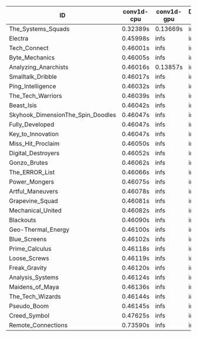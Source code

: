 |ID|conv1d-cpu|conv1d-gpu|DWSPConv2D-gpu|gemm-gpu|avg|
|-|-|-|-|-|-|
|The_Systems_Squads|0.32389s|0.13669s|infs|4.41416s|infs|
|Electra|0.45998s|infs|infs|4.41796s|infs|
|Tech_Connect|0.46001s|infs|infs|4.40946s|infs|
|Byte_Mechanics|0.46005s|infs|infs|4.39961s|infs|
|Analyzing_Anarchists|0.46016s|0.13857s|infs|4.40724s|infs|
|Smalltalk_Dribble|0.46017s|infs|infs|4.35275s|infs|
|Ping_Intelligence|0.46032s|infs|infs|4.43208s|infs|
|The_Tech_Warriors|0.46039s|infs|infs|4.40262s|infs|
|Beast_Isis|0.46042s|infs|infs|4.39878s|infs|
|Skyhook_DimensionThe_Spin_Doodles|0.46047s|infs|infs|4.41674s|infs|
|Fully_Developed|0.46047s|infs|infs|4.41256s|infs|
|Key_to_Innovation|0.46047s|infs|infs|4.38963s|infs|
|Miss_Hit_Proclaim|0.46050s|infs|infs|4.40489s|infs|
|Digital_Destroyers|0.46052s|infs|infs|4.39155s|infs|
|Gonzo_Brutes|0.46062s|infs|infs|4.37448s|infs|
|The_ERROR_List|0.46066s|infs|infs|4.37770s|infs|
|Power_Mongers|0.46075s|infs|infs|4.42807s|infs|
|Artful_Maneuvers|0.46078s|infs|infs|4.41055s|infs|
|Grapevine_Squad|0.46081s|infs|infs|4.37909s|infs|
|Mechanical_United|0.46082s|infs|infs|4.40804s|infs|
|Blackouts|0.46090s|infs|infs|4.39222s|infs|
|Geo-Thermal_Energy|0.46100s|infs|infs|4.38749s|infs|
|Blue_Screens|0.46102s|infs|infs|4.40645s|infs|
|Prime_Calculus|0.46118s|infs|infs|4.42466s|infs|
|Loose_Screws|0.46119s|infs|infs|4.40794s|infs|
|Freak_Gravity|0.46120s|infs|infs|4.41637s|infs|
|Analysis_Systems|0.46124s|infs|infs|4.42339s|infs|
|Maidens_of_Maya|0.46136s|infs|infs|4.42848s|infs|
|The_Tech_Wizards|0.46144s|infs|infs|4.41276s|infs|
|Pseudo_Boom|0.46145s|infs|infs|4.39474s|infs|
|Creed_Symbol|0.47625s|infs|infs|4.36874s|infs|
|Remote_Connections|0.73590s|infs|infs|4.40631s|infs|
